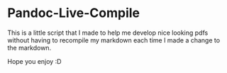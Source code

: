# Pandoc-Live-Compile

This is a little script that I made to help me develop nice looking pdfs without having to recompile my markdown each time I made a change to the markdown.

Hope you enjoy :D
